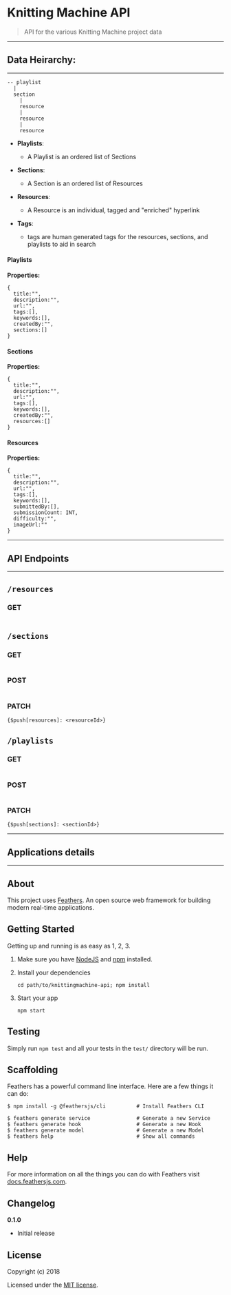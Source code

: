 # Knitting Machine API

> API for the various Knitting Machine project data



***
## Data Heirarchy:
***

```
-- playlist
  |
  section
    |
    resource
    |
    resource
    |
    resource

```

- **Playlists**:
  - A Playlist is an ordered list of Sections
- **Sections**:
  - A Section is an ordered list of Resources
- **Resources**:
  - A Resource is an individual, tagged and "enriched" hyperlink

- **Tags**:
  - tags are human generated tags for the resources, sections, and playlists to aid in search


#### Playlists

**Properties:**

```
{
  title:"",
  description:"",
  url:"",
  tags:[],
  keywords:[],
  createdBy:"",
  sections:[]
}
```


#### Sections

**Properties:**

```
{
  title:"",
  description:"",
  url:"",
  tags:[],
  keywords:[],
  createdBy:"",
  resources:[]
}
```



#### Resources

**Properties:**

```
{
  title:"",
  description:"",
  url:"",
  tags:[],
  keywords:[],
  submittedBy:[],
  submissionCount: INT,
  difficulty:"",
  imageUrl:""
}

```

***
## API Endpoints
***

## `/resources`

### GET

```

```

## `/sections`

### GET

```

```

### POST

```

```

### PATCH

```
{$push[resources]: <resourceId>}
```

## `/playlists`

### GET

```

```
### POST

```

```

### PATCH

```
{$push[sections]: <sectionId>}
```


<!--
### GET /resources


```
<insert example endpoint here>
```

### GET /sections

```
<insert example endpoint here>
```

### GET /playlists

```
<insert example endpoint here>
``` -->



***
## Applications details
***

## About

This project uses [Feathers](http://feathersjs.com). An open source web framework for building modern real-time applications.

## Getting Started

Getting up and running is as easy as 1, 2, 3.

1. Make sure you have [NodeJS](https://nodejs.org/) and [npm](https://www.npmjs.com/) installed.
2. Install your dependencies

    ```
    cd path/to/knittingmachine-api; npm install
    ```

3. Start your app

    ```
    npm start
    ```

## Testing

Simply run `npm test` and all your tests in the `test/` directory will be run.

## Scaffolding

Feathers has a powerful command line interface. Here are a few things it can do:

```
$ npm install -g @feathersjs/cli          # Install Feathers CLI

$ feathers generate service               # Generate a new Service
$ feathers generate hook                  # Generate a new Hook
$ feathers generate model                 # Generate a new Model
$ feathers help                           # Show all commands
```

## Help

For more information on all the things you can do with Feathers visit [docs.feathersjs.com](http://docs.feathersjs.com).

## Changelog

__0.1.0__

- Initial release

## License

Copyright (c) 2018

Licensed under the [MIT license](LICENSE).
